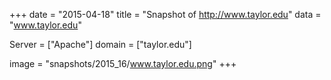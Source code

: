 
+++
date = "2015-04-18"
title = "Snapshot of http://www.taylor.edu"
data = "www.taylor.edu"

Server = ["Apache"]
domain = ["taylor.edu"]

  image = "snapshots/2015_16/www.taylor.edu.png"
+++
#
